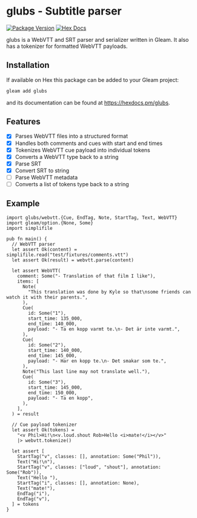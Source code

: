 # glubs - Subtitle parser

[![Package Version](https://img.shields.io/hexpm/v/glubs)](https://hex.pm/packages/glubs)
[![Hex Docs](https://img.shields.io/badge/hex-docs-ffaff3)](https://hexdocs.pm/glubs/)

glubs is a WebVTT and SRT parser and serializer written in Gleam.
It also has a tokenizer for formatted WebVTT payloads.

## Installation

If available on Hex this package can be added to your Gleam project:

```sh
gleam add glubs
```

and its documentation can be found at <https://hexdocs.pm/glubs>.

## Features

* [x] Parses WebVTT files into a structured format
* [x] Handles both comments and cues with start and end times
* [x] Tokenizes WebVTT cue payload into individual tokens
* [x] Converts a WebVTT type back to a string
* [x] Parse SRT
* [x] Convert SRT to string
* [ ] Parse WebVTT metadata
* [ ] Converts a list of tokens type back to a string

## Example

```gleam
import glubs/webvtt.{Cue, EndTag, Note, StartTag, Text, WebVTT}
import gleam/option.{None, Some}
import simplifile

pub fn main() {
  // WebVTT parser
  let assert Ok(content) = simplifile.read("test/fixtures/comments.vtt")
  let assert Ok(result) = webvtt.parse(content)

  let assert WebVTT(
    comment: Some("- Translation of that film I like"),
    items: [
      Note(
        "This translation was done by Kyle so that\nsome friends can watch it with their parents.",
      ),
      Cue(
        id: Some("1"),
        start_time: 135_000,
        end_time: 140_000,
        payload: "- Ta en kopp varmt te.\n- Det är inte varmt.",
      ),
      Cue(
        id: Some("2"),
        start_time: 140_000,
        end_time: 145_000,
        payload: "- Har en kopp te.\n- Det smakar som te.",
      ),
      Note("This last line may not translate well."),
      Cue(
        id: Some("3"),
        start_time: 145_000,
        end_time: 150_000,
        payload: "- Ta en kopp",
      ),
    ],
  ) = result

  // Cue payload tokenizer
  let assert Ok(tokens) =
    "<v Phil>Hi!\n<v.loud.shout Rob>Hello <i>mate!</i></v>"
    |> webvtt.tokenize()

  let assert [
    StartTag("v", classes: [], annotation: Some("Phil")),
    Text("Hi!\n"),
    StartTag("v", classes: ["loud", "shout"], annotation: Some("Rob")),
    Text("Hello "),
    StartTag("i", classes: [], annotation: None),
    Text("mate!"),
    EndTag("i"),
    EndTag("v"),
  ] = tokens
}
```

